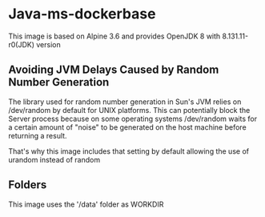 # Java-ms-dockerbase

This image is based on Alpine 3.6 and provides OpenJDK 8 with 8.131.11-r0(JDK) version

## Avoiding JVM Delays Caused by Random Number Generation

The library used for random number generation in Sun's JVM relies on /dev/random by default for UNIX platforms.
This can potentially block the Server process because on some operating systems /dev/random waits for a certain amount
of "noise" to be generated on the host machine before returning a result.

That's why this image includes that setting by default allowing the use of urandom instead of random

## Folders

This image uses the '/data' folder as WORKDIR 

